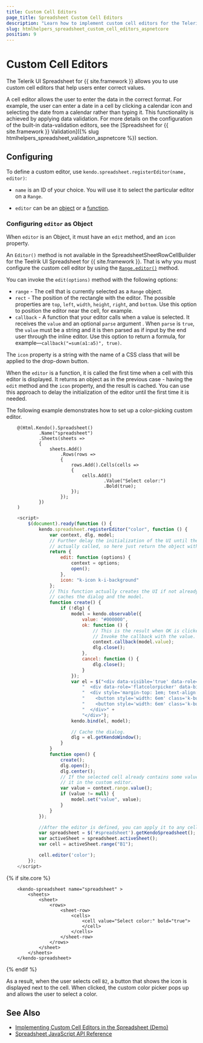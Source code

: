 ```yaml
---
title: Custom Cell Editors
page_title: Spreadsheet Custom Cell Editors
description: "Learn how to implement custom cell editors for the Telerik UI Spreadsheet component for {{ site.framework }}."
slug: htmlhelpers_spreadsheet_custom_cell_editors_aspnetcore
position: 9
---
```


# Custom Cell Editors

The Telerik UI Spreadsheet for {{ site.framework }} allows you to use custom cell editors that help users enter correct values.

A cell editor allows the user to enter the data in the correct format. For example, the user can enter a date in a cell by clicking a calendar icon and selecting the date from a calendar rather than typing it. This functionality is achieved by applying data validation. For more details on the configuration of the built-in data-validation editors, see the [Spreadsheet for {{ site.framework }} Validation]({% slug htmlhelpers_spreadsheet_validation_aspnetcore %}) section.

## Configuring
To define a custom editor, use `kendo.spreadsheet.registerEditor(name, editor)`:
 *  `name` is an ID of your choice. You will use it to select the particular editor on a `Range`.

 *  `editor` can be an [object](#configuring-editor-as-object) or a [function](#configuring-editor-as-function).

 ### Configuring `editor` as Object

 When `editor` is an Object, it must have an `edit` method, and an `icon` property.

 An `Editor()` method is not available in the SpreadsheetSheetRowCellBuilder for the Teelrik UI Spreadsheet for {{ site.framework }}. That is why you must configure the custom cell editor by using the [`Range.editor()`](https://docs.telerik.com/kendo-ui/api/javascript/spreadsheet/range/methods/editor) method.

You can invoke the `edit(options)` method with the following options:
* `range` - The cell that is currently selected as a `Range` object.
* `rect` - The position of the rectangle with the editor. The possible properties are `top`, `left`, `width`, `height`, `right`, and `bottom`. Use this option to position the editor near the cell, for example.
* `callback` - A function that your editor calls when a value is selected. It receives the `value` and an optional `parse` argument . When `parse` is `true`, the `value` must be a string and it is then parsed as if input by the end user through the inline editor. Use this option to return a formula, for example&mdash;`callback("=sum(a1:a5)", true)`.

The `icon` property is a string with the name of a CSS class that will be applied to the drop-down button.

When the `editor` is a function, it is called the first time when a cell with this editor is displayed. It returns an object as in the previous case - having the `edit` method and the `icon` property, and the result is cached. You can use this approach to delay the initialization of the editor until the first time it is needed.

The following example demonstrates how to set up a color-picking custom editor.

```HtmlHelper
    @(Html.Kendo().Spreadsheet()
            .Name("spreadsheet")
            .Sheets(sheets =>
            {
                sheets.Add()
                    .Rows(rows =>
                    {
                        rows.Add().Cells(cells =>
                        {
                            cells.Add()
                                    .Value("Select color:")
                                    .Bold(true);
                        });
                    });
            })
    )
```
```JavaScript
    <script>
        $(document).ready(function () {
            kendo.spreadsheet.registerEditor("color", function () {
                var context, dlg, model;
                // Further delay the initialization of the UI until the `edit` method is
                // actually called, so here just return the object with the required API.
                return {
                    edit: function (options) {
                        context = options;
                        open();
                    },
                    icon: "k-icon k-i-background"
                };
                // This function actually creates the UI if not already there, and
                // caches the dialog and the model.
                function create() {
                    if (!dlg) {
                        model = kendo.observable({
                            value: "#000000",
                            ok: function () {
                                // This is the result when OK is clicked.
                                // Invoke the callback with the value.
                                context.callback(model.value);
                                dlg.close();
                            },
                            cancel: function () {
                                dlg.close();
                            }
                        });
                        var el = $("<div data-visible='true' data-role='window' data-modal='true' data-resizable='false' data-title='Select color'>" +
                            "  <div data-role='flatcolorpicker' data-bind='value: value'></div>" +
                            "  <div style='margin-top: 1em; text-align: right'>" +
                            "    <button style='width: 6em' class='k-button' data-bind='click: ok'>OK</button>" +
                            "    <button style='width: 6em' class='k-button' data-bind='click: cancel'>Cancel</button>" +
                            "  </div>" +
                            "</div>");
                        kendo.bind(el, model);

                        // Cache the dialog.
                        dlg = el.getKendoWindow();
                    }
                }
                function open() {
                    create();
                    dlg.open();
                    dlg.center();
                    // If the selected cell already contains some value, reflect
                    // it in the custom editor.
                    var value = context.range.value();
                    if (value != null) {
                        model.set("value", value);
                    }
                }
            });

            //After the editor is defined, you can apply it to any cell through the API.
            var spreadsheet = $('#spreadsheet').getKendoSpreadsheet();
            var activeSheet = spreadsheet.activeSheet();
            var cell = activeSheet.range("B1");

            cell.editor('color');
        });
    </script>
```
{% if site.core %}
```TagHelper
	<kendo-spreadsheet name="spreadsheet" >
		<sheets>
	 		<sheet>
	 	 		<rows>
	 	 	 		<sheet-row>
	 	 	 	 		<cells>
	 	 	 	 	 		<cell value="Select color:" bold="true">
	 	 	 	 	 		</cell>
	 	 	 	 		</cells>
	 	 	 		</sheet-row>
	 	 		</rows>
	 		</sheet>
		</sheets>
	</kendo-spreadsheet>
```
{% endif %}

As a result, when the user selects cell `B2`, a button that shows the icon is displayed next to the cell. When clicked, the custom color picker pops up and allows the user to
select a color.

## See Also

* [Implementing Custom Cell Editors in the Spreadsheet (Demo)](https://demos.telerik.com/kendo-ui/spreadsheet/custom-editors)
* [Spreadsheet JavaScript API Reference](/api/javascript/ui/spreadsheet)
